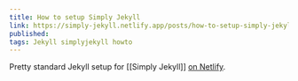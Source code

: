 ```yaml
---
title: How to setup Simply Jekyll
link: https://simply-jekyll.netlify.app/posts/how-to-setup-simply-jekyll
published: 
tags: Jekyll simplyjekyll howto
---
```

Pretty standard Jekyll setup for [[Simply Jekyll]] [on Netlify](https://simply-jekyll.netlify.app/posts/how-to-setup-simply-jekyll).